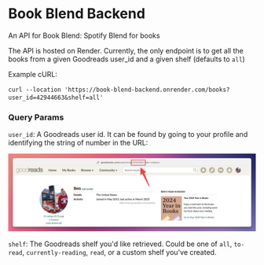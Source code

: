 # Book Blend Backend
An API for Book Blend: Spotify Blend for books

The API is hosted on Render. Currently, the only endpoint is to
get all the books from a given Goodreads user_id and a given shelf
(defaults to `all`)

Example cURL:
```
curl --location 'https://book-blend-backend.onrender.com/books?user_id=42944663&shelf=all'
```
### Query Params
`user_id`: A Goodreads user id. It can be found by going to your
profile and identifying the string of number in the URL:

![goodreads_id.png](goodreads_id.png)

`shelf`: The Goodreads shelf you'd like retrieved. Could be one of
`all`, `to-read`, `currently-reading`, `read`, or a custom shelf
you've created.